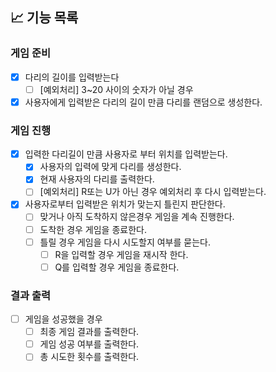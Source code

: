 ## 📈 기능 목록

### 게임 준비

- [x] 다리의 길이를 입력받는다
    - [ ] [예외처리] 3~20 사이의 숫자가 아닐 경우

- [x] 사용자에게 입력받은 다리의 길이 만큼 다리를 랜덤으로 생성한다.

### 게임 진행

- [x] 입력한 다리길이 만큼 사용자로 부터 위치를 입력받는다.
    - [x] 사용자의 입력에 맞게 다리를 생성한다.
    - [x] 현재 사용자의 다리를 출력한다.
    - [ ] [예외처리] R또는 U가 아닌 경우 예외처리 후 다시 입력받는다.

- [x] 사용자로부터 입력받은 위치가 맞는지 틀린지 판단한다.
    - [ ] 맞거나 아직 도착하지 않은경우 게임을 계속 진행한다.
    - [ ] 도착한 경우 게임을 종료한다.
    - [ ] 틀릴 경우 게임을 다시 시도할지 여부를 묻는다.
        - [ ] R을 입력할 경우 게임을 재시작 한다.
        - [ ] Q를 입력할 경우 게임을 종료한다.

### 결과 출력

- [ ] 게임을 성공했을 경우
    - [ ] 최종 게임 결과를 출력한다.
    - [ ] 게임 성공 여부를 출력한다.
    - [ ] 총 시도한 횟수를 출력한다.
